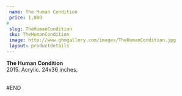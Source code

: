 ```yaml
---
 name: The Human Condition
 price: 1,000
#
 slug: TheHumanCondition
 sku: TheHumanCondition
 image: http://www.ghmgallery.com/images/TheHumanCondition.jpg
 layout: productdetails
---
```

<strong>The Human Condition</strong><br />
 2015. Acrylic. 24x36 inches.<br />
 <br />
 
 
 
 
#END